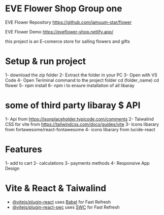 # EVE Flower Shop Group one
EVE Flower Repository https://github.com/jamuum-star/flower

EVE Flower Demo https://eveflower-shop.netlify.app/

this project is an E-comerce store for salling flowers and gifts

#  Setup & run project
1- download the zip folder
2- Extract the folder in your PC
3- Open with VS Code
4- Open Teriminal command to the project folder cd (folder_name) cd flower
5- npm install 
6- npm i to ensure installation of all libaray

# some of third party libaray  $ API 
1- Api from https://jsonplaceholder.typicode.com/comments
2- Taiwalind CSS for vite  from https://tailwindcss.com/docs/guides/vite
3- Icons libarary from fortawesome/react-fontawesome
4- icons libarary from lucide-react

# Features
1- add to cart
2- calculations
3- payments methods
4- Responsive App Design


# Vite & React & Taiwalind

- [@vitejs/plugin-react](https://github.com/vitejs/vite-plugin-react/blob/main/packages/plugin-react/README.md) uses [Babel](https://babeljs.io/) for Fast Refresh
- [@vitejs/plugin-react-swc](https://github.com/vitejs/vite-plugin-react-swc) uses [SWC](https://swc.rs/) for Fast Refresh
